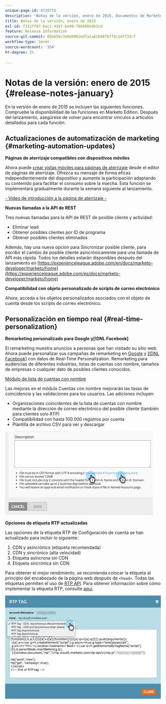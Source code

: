 ```yaml
---
unique-page-id: 4720758
description: 'Notas de la versión, enero de 2015, Documentos de Marketo: documentación del producto'
title: Notas de la versión, enero de 2015
exl-id: f312ff87-6ac1-4167-be98-76600bb4b3cd
feature: Release Information
source-git-commit: 09a656c3a0d0002edfa1a61b987bff4c1dff33cf
workflow-type: tm+mt
source-wordcount: '354'
ht-degree: 2%

---
```


# Notas de la versión: enero de 2015 {#release-notes-january}

En la versión de enero de 2015 se incluyen las siguientes funciones. Compruebe la disponibilidad de las funciones en Marketo Edition. Después del lanzamiento, asegúrese de volver para encontrar vínculos a artículos detallados para cada función.

## Actualizaciones de automatización de marketing {#marketing-automation-updates}

**Páginas de aterrizaje compatibles con dispositivos móviles**

Ahora puede [crear vistas móviles para páginas de aterrizaje](/help/marketo/product-docs/demand-generation/landing-pages/free-form-landing-pages/add-a-mobile-view-for-your-free-form-landing-page.md) desde el editor de páginas de aterrizaje. Ofrezca su mensaje de forma eficaz independientemente del dispositivo y aumente la participación adaptando su contenido para facilitar el consumo sobre la marcha. Esta función se implementará gradualmente durante la semana siguiente al lanzamiento.

[ - Vídeo de introducción a la página de aterrizaje -](https://youtu.be/aPQHlG2X6c0)

**Nuevas llamadas a la API de REST**

Tres nuevas llamadas para la API de REST de posible cliente y actividad:

* Eliminar lead
* Obtener posibles clientes por ID de programa
* Obtener posibles clientes eliminados

Además, hay una nueva opción para Sincronizar posible cliente, para escribir el cambio de posible cliente asincrónicamente para una llamada de API más rápida. Todos los detalles estarán disponibles después del lanzamiento en [https://experienceleague.adobe.com/en/docs/marketo-developer/marketo/home](https://experienceleague.adobe.com/es/docs/marketo-developer/marketo/home)

**Compatibilidad con objeto personalizado de scripts de correo electrónico**

Ahora, acceda a los objetos personalizados asociados con el objeto de cuenta desde los scripts de correo electrónico.

## Personalización en tiempo real {#real-time-personalization}

**Remarketing personalizado para Google y[!DNL Facebook]**

El remarketing muestra anuncios a personas que han visitado su sitio web. Ahora puede personalizar sus campañas de remarketing en [Google](/help/marketo/product-docs/web-personalization/website-retargeting/personalized-remarketing-in-google.md) y [[!DNL Facebook]](/help/marketo/product-docs/web-personalization/website-retargeting/personalized-remarketing-in-facebook.md) con datos de Real-Time Personalization. Remarketing para audiencias de diferentes industrias, listas de cuentas con nombre, tamaños de empresas o cualquier dato de posibles clientes conocidos.

[Módulo de lista de cuentas con nombre](/help/marketo/product-docs/web-personalization/account-based-web-marketing/create-a-new-account-list.md)

Las mejoras en el módulo Cuentas con nombre mejorarán las tasas de coincidencia y las validaciones para los usuarios. Las adiciones incluyen:

* Organizaciones coincidentes de la lista de cuentas con nombre mediante la dirección de correo electrónico del posible cliente (también para clientes solo RTP)
* Compatibilidad con hasta 100.000 registros por cuenta
* Plantilla de archivo CSV para ver y descargar

![](assets/image2015-1-14-11-3a12-3a16.png)

**Opciones de etiqueta RTP actualizadas**

Las opciones de la etiqueta RTP de Configuración de cuenta se han actualizado para incluir lo siguiente:

1. CDN y asincrónico (etiqueta recomendada)
1. CDN y sincrónico (alta velocidad)
1. Etiqueta asíncrona sin CDN
1. Etiqueta sincrónica sin CDN

Para obtener el mejor rendimiento, se recomienda colocar la etiqueta al principio del encabezado de la página web después de `<head>`. Todas las etiquetas permiten el uso de [RTP API](https://experienceleague.adobe.com/en/docs/marketo-developer/marketo/javascriptapi/rich-media-recommendation). Para obtener información sobre cómo implementar la etiqueta RTP, consulte [aquí](/help/marketo/product-docs/web-personalization/rtp-tag-implementation/deploy-the-rtp-javascript.md).

![](assets/image2015-1-15-13-3a30-3a45.png)

